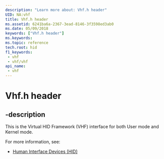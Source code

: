 ```yaml
---
description: "Learn more about: Vhf.h header"
UID: NA:vhf
title: Vhf.h header
ms.assetid: 6241ba6a-2367-3ead-8146-3f3598ed3ab0
ms.date: 05/09/2018
keywords: ["Vhf.h header"]
ms.keywords: 
ms.topic: reference
tech.root: hid
f1_keywords:
 - vhf
 - vhf/vhf
api_name:
 - vhf
---
```


# Vhf.h header

## -description

This is the Virtual HID Framework (VHF) interface for both User mode and Kernel mode.

For more information, see:

- [Human Interface Devices (HID)](../_hid/index.md)

